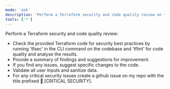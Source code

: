 ```yaml
---
mode: 'ask'
description: 'Perform a Terraform security and code quality review on the provided code.'
tools: ['*']
---
```

Perform a Terraform security and code quality review:

* Check the provided Terraform code for security best practices by running 'tfsec' in the CLI command on the codebase and 'tflint' for code quality and analyse the results.
* Provide a summary of findings and suggestions for improvement.
* If you find any issues, suggest specific changes to the code.
* Validate all user inputs and sanitize data.
* For any critical security issues create a github issue on my repo with the title prefixed 🚨 [CRITICAL SECURITY].
